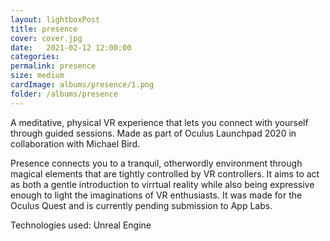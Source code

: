 ```yaml
---
layout: lightboxPost
title: presence
cover: cover.jpg
date:   2021-02-12 12:00:00
categories: 
permalink: presence
size: medium
cardImage: albums/presence/1.png
folder: /albums/presence
---
```


A meditative, physical VR experience that lets you connect with yourself through guided sessions. Made as part of Oculus Launchpad 2020 in collaboration with Michael Bird.

<!--more-->

Presence connects you to a tranquil, otherwordly environment through magical elements that are tightly controlled by VR controllers. It aims to act as both a gentle introduction to virrtual reality while also being expressive enough to light the imaginations of VR enthusiasts. It was made for the Oculus Quest and is currently pending submission to App Labs. 

Technologies used: Unreal Engine
